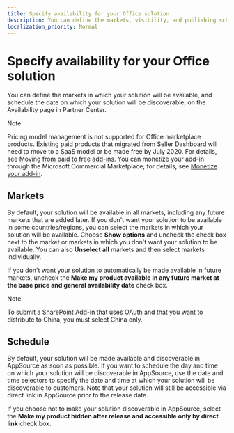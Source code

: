 ```yaml
---
title: Specify availability for your Office solution
description: You can define the markets, visibility, and publishing schedule for your solution on the Pricing and availability page in Partner Center.
localization_priority: Normal
---
```


# Specify availability for your Office solution

You can define the markets in which your solution will be available, and schedule the date on which your solution will be discoverable, on the Availability page in Partner Center.

> [!NOTE] 
> Pricing model management is not supported for Office marketplace products. Existing paid products that migrated from Seller Dashboard will need to move to a SaaS model or be made free by July 2020. For details, see [Moving from paid to free add-ins](moving-from-paid-to-free-addins.md). You can monetize your add-in through the Microsoft Commercial Marketplace; for details, see [Monetize your add-in](monetize-addins-through-microsoft-commercial-marketplace.md). 

## Markets

By default, your solution will be available in all markets, including any future markets that are added later. If you don't want your solution to be available in some countries/regions, you can select the markets in which your solution will be available. Choose **Show options** and uncheck the check box next to the market or markets in which you don't want your solution to be available. You can also **Unselect all** markets and then select markets individually.

If you don't want your solution to automatically be made available in future markets, uncheck the **Make my product available in any future market at the base price and general availability date** check box.

> [!NOTE]
> To submit a SharePoint Add-in that uses OAuth and that you want to distribute to China, you must select China only.

## Schedule

By default, your solution will be made available and discoverable in AppSource as soon as possible. If you want to schedule the day and time on which your solution will be discoverable in AppSource, use the date and time selectors to specify the date and time at which your solution will be discoverable to customers. Note that your solution will still be accessible via direct link in AppSource prior to the release date.

If you choose not to make your solution discoverable in AppSource, select the **Make my product hidden after release and accessible only by direct link** check box.

<!--
> [!NOTE]
> If you’re submitting a freemium add-in or an add-in that requires the purchase of an additional external service, see the **Associated service purchase** option on the **Add-in setup** page. 
-->
